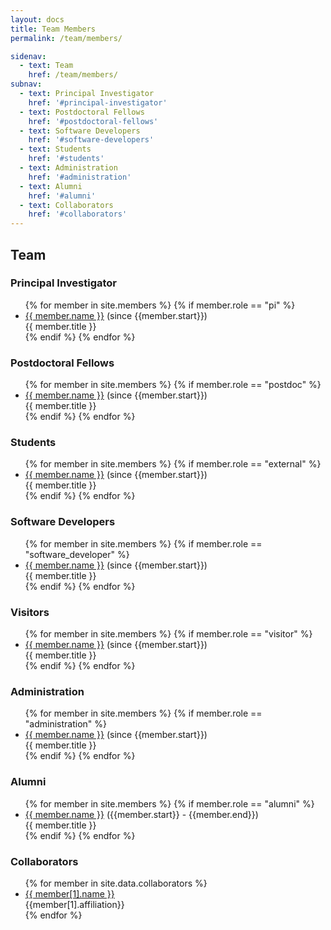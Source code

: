```yaml
---
layout: docs
title: Team Members
permalink: /team/members/

sidenav:
  - text: Team
    href: /team/members/
subnav:
  - text: Principal Investigator
    href: '#principal-investigator'
  - text: Postdoctoral Fellows
    href: '#postdoctoral-fellows'
  - text: Software Developers
    href: '#software-developers'
  - text: Students
    href: '#students'
  - text: Administration
    href: '#administration'
  - text: Alumni
    href: '#alumni'
  - text: Collaborators
    href: '#collaborators'
---
```

## Team
<div class="usa-grid-full">
<h3 id="principal-investigator">Principal Investigator</h3>
<ul>
{% for member in site.members %}
{% if member.role == "pi" %}
<li><a href="{{member.url}}">{{ member.name }}</a> (since {{member.start}})<br>{{ member.title }}</li>
{% endif %}
{% endfor %}
</ul>
</div>

<div class="usa-grid-full">
<h3 id="postdoctoral-fellows">Postdoctoral Fellows</h3>
<ul>
{% for member in site.members %}
{% if member.role == "postdoc" %}
<li><a href="{{member.url}}">{{ member.name }}</a> (since {{member.start}})<br>{{ member.title }}</li>
{% endif %}
{% endfor %}
</ul>
</div>

<div class="usa-grid-full">
<h3 id="students">Students</h3>
<ul>
{% for member in site.members %}
{% if member.role == "external" %}
<li><a href="{{member.url}}">{{ member.name }}</a> (since {{member.start}})<br>{{ member.title }}</li>
{% endif %}
{% endfor %}
</ul>
</div>

<div class="usa-grid-full">
<h3 id="software-developers">Software Developers</h3>
<ul>
{% for member in site.members %}
{% if member.role == "software_developer" %}
<li><a href="{{member.url}}">{{ member.name }}</a> (since {{member.start}})<br>{{ member.title }}</li>
{% endif %}
{% endfor %}
</ul>
</div>


<div class="usa-grid-full">
<h3 id="visitors">Visitors</h3>
<ul>
{% for member in site.members %}
{% if member.role == "visitor" %}
<li><a href="{{member.url}}">{{ member.name }}</a> (since {{member.start}})<br>{{ member.title }}</li>
{% endif %}
{% endfor %}
</ul>
</div>

<div class="usa-grid-full">
<h3 id="administration">Administration</h3>
<ul>
{% for member in site.members %}
{% if member.role == "administration" %}
<li><a href="{{member.url}}">{{ member.name }}</a> (since {{member.start}})<br>{{ member.title }}</li>
{% endif %}
{% endfor %}
</ul>
</div>

<div class="usa-grid-full">
<h3 id="alumni">Alumni</h3>
<ul>
{% for member in site.members %}
{% if member.role == "alumni" %}
<li><a href="{{member.url}}">{{ member.name }}</a> ({{member.start}} - {{member.end}})<br>{{ member.title }}</li>
{% endif %}
{% endfor %}
</ul>
</div>

<div class="usa-grid-full">
<h3 id="collaborators">Collaborators</h3>
<ul>
{% for member in site.data.collaborators %}
<li><a href="{{member[1].url}}">{{ member[1].name }}</a><br>{{member[1].affiliation}}</li>
{% endfor %}
</ul>

